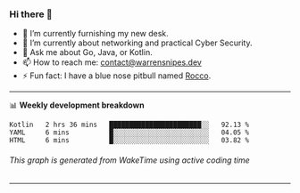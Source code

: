 ### Hi there 👋

- 🔭 I’m currently furnishing my new desk.
- 🌱 I’m currently about networking and practical Cyber Security.
- 💬 Ask me about Go, Java, or Kotlin.
- 📫 How to reach me: contact@warrensnipes.dev
- ⚡ Fun fact: I have a blue nose pitbull named [Rocco](https://i.imgur.com/iLsSCKu.jpg).

-------

📊 **Weekly development breakdown**
<!--START_SECTION:waka-->
```text
Kotlin   2 hrs 36 mins   ███████████████████████░░   92.13 % 
YAML     6 mins          █░░░░░░░░░░░░░░░░░░░░░░░░   04.05 % 
HTML     6 mins          █░░░░░░░░░░░░░░░░░░░░░░░░   03.82 % 
```
<!--END_SECTION:waka-->
###### *This graph is generated from WakeTime using active coding time*
-------
